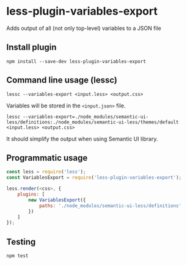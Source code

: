 # less-plugin-variables-export
Adds output of all (not only top-level) variables to a JSON file

## Install plugin
```
npm install --save-dev less-plugin-variables-export
```

## Command line usage (lessc)
```
lessc --variables-export <input.less> <output.css>
```

Variables will be stored in the `<input.json>` file.

```
lessc --variables-export=./node_modules/semantic-ui-less/definitions:./node_modules/semantic-ui-less/themes/default <input.less> <output.css>
```

It should simplify the output when using Semantic UI library.

## Programmatic usage
```js
const less = require('less');
const VariablesExport = require('less-plugin-variables-export');

less.render(<css>, {
	plugins: [
		new VariablesExport({
			paths: './node_modules/semantic-ui-less/definitions'
		})
	]
});
```

## Testing
```
npm test
```
